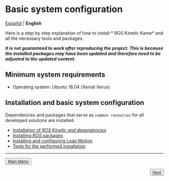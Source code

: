 # Basic system configuration

[Español](https://github.com/Serru/MultiCobot-UR10-Gripper/blob/main/doc/setup-doc/proyect_setup.md) | **English**

Here is a step by step explanation of how to install * ROS Kinetic Kame* and all the necessary tools and packages. 

***It is not guaranteed to work after reproducing the project. This is because the installed packages may have been updated and therefore need to be adjusted to the updated content.***

## Minimum system requirements 

- Operating system: Ubuntu 16.04 (Xenial Xerus) 

## Installation and basic system configuration

Dependencies and packages that serve as `common resources` for all developed solutions are installed. 

- [Installation of *ROS Kinetic and dependencies*](https://github.com/Serru/MultiCobot-UR10-Gripper/blob/main/doc/setup-doc/ENG/install-ROS.md)
- [Installing *ROS* packages](https://github.com/Serru/MultiCobot-UR10-Gripper/blob/main/doc/setup-doc/ENG/install-ros-packages.md)
- [Installing and configuring Leap Motion](https://github.com/Serru/MultiCobot-UR10-Gripper/blob/main/doc/setup-doc/ENG/leap-motion.md)
- [Tests for the performed installation](https://github.com/Serru/MultiCobot-UR10-Gripper/blob/main/doc/setup-doc/ENG/tests.md)

 ---
 
<div>
<p align="left">
    <button name="button"><a rel="license" href="https://github.com/Serru/MultiCobot-UR10-Gripper/blob/main/README.md"> Main Menu </a></button>
</p>



<p><span style="float:right;">
 <button name="button">
 <a rel="license" href="https://github.com/Serru/MultiCobot-UR10-Gripper/blob/main/doc/setup-doc/ENG/install-ROS.md"> Next </a>
 </button>
 </span>
</p>
</div>